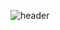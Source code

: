 ![header](https://capsule-render.vercel.app/api?type=Transparent&color=auto&height=300&section=header&text=capsule%20render&fontSize=90)

